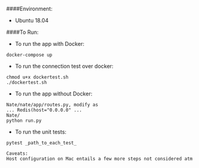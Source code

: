 ####Environment:
- Ubuntu 18.04

####To Run:
- To run the app with Docker:
```
docker-compose up
```
- To run the connection test over docker:
```
chmod u+x dockertest.sh
./dockertest.sh
```
- To run the app without Docker:
 ```
Nate/nate/app/routes.py, modify as
... Redis(host="0.0.0.0" ...
Nate/ 
python run.py
```
- To run the unit tests: 
```
pytest _path_to_each_test_
```

```
Caveats:
Host configuration on Mac entails a few more steps not considered atm
```